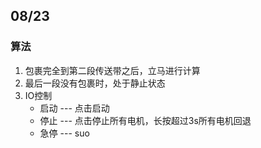 ## 08/23
### 算法
1. 包裹完全到第二段传送带之后，立马进行计算
2. 最后一段没有包裹时，处于静止状态
3. IO控制
	- 启动 --- 点击启动
	- 停止 --- 点击停止所有电机，长按超过3s所有电机回退
	- 急停 --- suo